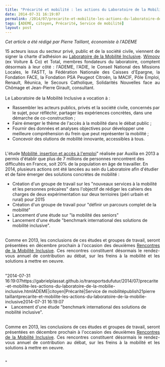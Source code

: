 ```yaml
---
title: "Précarité et mobilité : les actions du Laboratoire de la Mobilité Inclusive"
date: 2014-07-31 16:19:07
permalink: /2014/07/precarite-et-mobilite-les-actions-du-laboratoire-de-la-mobilie-inclusive.html
tags: [ADEME, citoyen, Précarité, Service de mobilité]
layout: post
---
```


<p style="text-align: justify"><em>Cet article a été rédigé par Pierre Taillant, économiste à l'ADEME</em></p> <p style="text-align: justify">15 acteurs issus du secteur privé, public et de la société civile, viennent de signer la charte d'adhésion au <a href="http://www.mobiliteinclusive.com" target="_blank">Laboratoire de la Mobilité Inclusive</a>. <a href="http://www.voitureandco.com/tag/wimoov" target="_blank">Wimoov </a>(ex Voiture & Co) et Total, membres fondateurs du laboratoire, comptent désormais à leur côté : l'ADEME, l'ADIE, le Conseil National des Missions Locales, le FASTT, la Fédération Nationale des Caisses d'Epargne, la Fondation FACE, la Fondation PSA Peugeot Citroën, la MACIF, Pôle Emploi, Renault, Réunica, le Secours Catholique, Solidarités Nouvelles face au Chômage et Jean-Pierre Girault, consultant. <br /><br />Le Laboratoire de la Mobilité Inclusive a vocation à : </p> <ul> <li>Rassembler les acteurs publics, privés et la société civile, concernés par le sujet, pour réfléchir, partager les expériences concrètes, dans une démarche de co-construction ;</li> <li>Faire émerger le thème de l'accès à la mobilité dans le débat public ;</li> <li>Fournir des données et analyses objectives pour développer une meilleure compréhension du frein que peut représenter la mobilité ;</li> <li>Concevoir des olutions de mobilité innovante, accessibles à tous.</li> </ul> <p style="text-align: justify"></p>  <!--more--> <br />L'étude <a href="https://gabrielplassat.github.io/transportsdufutur/wp-content/uploads/sites/6/2014/07/RapportcompletLMI2013.pdf" target="_blank">Mobilité, insertion et accès à l'emploi</a>" réalisée par Auxilia en 2013 a permis d'établir que plus de 7 millions de personnes rencontrent des difficultés en France, soit 20% de la population en âge de travailler. En 2014, plusieurs actions ont été lancées au sein du Laboratoire afin d'étudier et de faire émerger des solutions concrètes de mobilité : <ul> <li>Création d'un groupe de travail sur les "nouveaux services à la mobilité et les personnes précaires" dans l'objectif de rédiger les cahiers des charges de deux expérimentation sur deux terrioires (péri urbain et rural) pour 2015 </li> <li>Création d'un groupe de travail pour "définir un parcours complet de la mobilité" </li> <li>Lancement d'une étude sur "la mobilité des seniors" </li> <li>Lancement d'une étude "benchmark international des solutions de mobilité inclusive".</li> </ul> <p style="text-align: justify"><br />Comme en 2013, les conclusions de ces études et groupes de travail, seront présentées en décembre prochain à l'occasion des deuxièmes <a href="https://gabrielplassat.github.io/transportsdufutur/wp-content/uploads/sites/6/2014/07/Restitution_Rencontres_de_la_mobilite_inclusive.pdf" target="_blank">Rencontres de la Mobilité Inclusive</a>. Ces rencontres constituent désormais le rendez-vous annuel de contribution au débat, sur les freins à la mobilité et les solutions à mettre en oeuvre.<br /> </p>"2014-07-31 16:19:07https://gabrielplassat.github.io/transportsdufutur/2014/07/precarite-et-mobilite-les-actions-du-laboratoire-de-la-mobilie-inclusive.htmlADEME|citoyen|Précarité|Service de mobilitépublish21pierre taillantprecarite-et-mobilite-les-actions-du-laboratoire-de-la-mobilie-inclusive2014-07-31 16:19:07</li> <li>Lancement d'une étude "benchmark international des solutions de mobilité inclusive".</li> </ul> <p style="text-align: justify"><br />Comme en 2013, les conclusions de ces études et groupes de travail, seront présentées en décembre prochain à l'occasion des deuxièmes <a href="https://gabrielplassat.github.io/transportsdufutur/wp-content/uploads/sites/6/2014/07/Restitution_Rencontres_de_la_mobilite_inclusive.pdf" target="_blank">Rencontres de la Mobilité Inclusive</a>. Ces rencontres constituent désormais le rendez-vous annuel de contribution au débat, sur les freins à la mobilité et les solutions à mettre en oeuvre.<br /> </p>"

